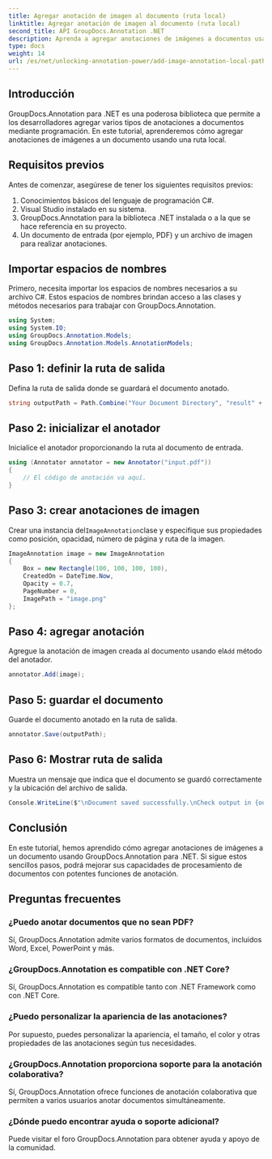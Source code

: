 ```yaml
---
title: Agregar anotación de imagen al documento (ruta local)
linktitle: Agregar anotación de imagen al documento (ruta local)
second_title: API GroupDocs.Annotation .NET
description: Aprenda a agregar anotaciones de imágenes a documentos usando GroupDocs.Annotation para .NET. Mejore las capacidades de procesamiento de documentos con facilidad.
type: docs
weight: 14
url: /es/net/unlocking-annotation-power/add-image-annotation-local-path/
---
```

## Introducción
GroupDocs.Annotation para .NET es una poderosa biblioteca que permite a los desarrolladores agregar varios tipos de anotaciones a documentos mediante programación. En este tutorial, aprenderemos cómo agregar anotaciones de imágenes a un documento usando una ruta local.
## Requisitos previos
Antes de comenzar, asegúrese de tener los siguientes requisitos previos:
1. Conocimientos básicos del lenguaje de programación C#.
2. Visual Studio instalado en su sistema.
3. GroupDocs.Annotation para la biblioteca .NET instalada o a la que se hace referencia en su proyecto.
4. Un documento de entrada (por ejemplo, PDF) y un archivo de imagen para realizar anotaciones.
## Importar espacios de nombres
Primero, necesita importar los espacios de nombres necesarios a su archivo C#. Estos espacios de nombres brindan acceso a las clases y métodos necesarios para trabajar con GroupDocs.Annotation.
```csharp
using System;
using System.IO;
using GroupDocs.Annotation.Models;
using GroupDocs.Annotation.Models.AnnotationModels;
```

## Paso 1: definir la ruta de salida
Defina la ruta de salida donde se guardará el documento anotado.
```csharp
string outputPath = Path.Combine("Your Document Directory", "result" + Path.GetExtension("input.pdf"));
```
## Paso 2: inicializar el anotador
Inicialice el anotador proporcionando la ruta al documento de entrada.
```csharp
using (Annotator annotator = new Annotator("input.pdf"))
{
    // El código de anotación va aquí.
}
```
## Paso 3: crear anotaciones de imagen
 Crear una instancia del`ImageAnnotation`clase y especifique sus propiedades como posición, opacidad, número de página y ruta de la imagen.
```csharp
ImageAnnotation image = new ImageAnnotation
{
    Box = new Rectangle(100, 100, 100, 100),
    CreatedOn = DateTime.Now,
    Opacity = 0.7,
    PageNumber = 0,
    ImagePath = "image.png"
};
```
## Paso 4: agregar anotación
 Agregue la anotación de imagen creada al documento usando el`Add` método del anotador.
```csharp
annotator.Add(image);
```
## Paso 5: guardar el documento
Guarde el documento anotado en la ruta de salida.
```csharp
annotator.Save(outputPath);
```
## Paso 6: Mostrar ruta de salida
Muestra un mensaje que indica que el documento se guardó correctamente y la ubicación del archivo de salida.
```csharp
Console.WriteLine($"\nDocument saved successfully.\nCheck output in {outputPath}.");
```

## Conclusión
En este tutorial, hemos aprendido cómo agregar anotaciones de imágenes a un documento usando GroupDocs.Annotation para .NET. Si sigue estos sencillos pasos, podrá mejorar sus capacidades de procesamiento de documentos con potentes funciones de anotación.
## Preguntas frecuentes
### ¿Puedo anotar documentos que no sean PDF?
Sí, GroupDocs.Annotation admite varios formatos de documentos, incluidos Word, Excel, PowerPoint y más.
### ¿GroupDocs.Annotation es compatible con .NET Core?
Sí, GroupDocs.Annotation es compatible tanto con .NET Framework como con .NET Core.
### ¿Puedo personalizar la apariencia de las anotaciones?
Por supuesto, puedes personalizar la apariencia, el tamaño, el color y otras propiedades de las anotaciones según tus necesidades.
### ¿GroupDocs.Annotation proporciona soporte para la anotación colaborativa?
Sí, GroupDocs.Annotation ofrece funciones de anotación colaborativa que permiten a varios usuarios anotar documentos simultáneamente.
### ¿Dónde puedo encontrar ayuda o soporte adicional?
Puede visitar el foro GroupDocs.Annotation para obtener ayuda y apoyo de la comunidad.